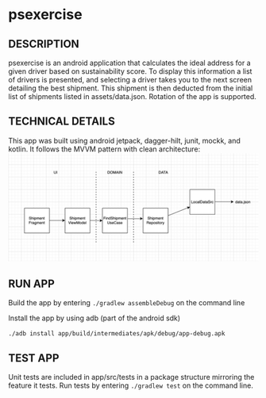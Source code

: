 # psexercise

## DESCRIPTION
psexercise is an android application that calculates the ideal address for a given driver based on sustainability score.  To display this information a 
list of drivers is presented, and selecting a driver takes you to the next screen detailing the best shipment.  This shipment is then deducted from 
the initial list of shipments listed in assets/data.json.  Rotation of the app is supported.

## TECHNICAL DETAILS
This app was built using android jetpack, dagger-hilt, junit, mockk, and kotlin.  It follows the MVVM pattern with clean architecture:
![image](https://github.com/atproj/psexercise/blob/master/Screen%20Shot%202023-04-20%20at%206.36.03%20PM.png)

## RUN APP
Build the app by entering ```./gradlew assembleDebug``` on the command line

Install the app by using adb (part of the android sdk)
```
./adb install app/build/intermediates/apk/debug/app-debug.apk
```

## TEST APP
Unit tests are included in app/src/tests in a package structure mirroring the feature it tests.  Run tests by entering 
```./gradlew test``` on the command line.

